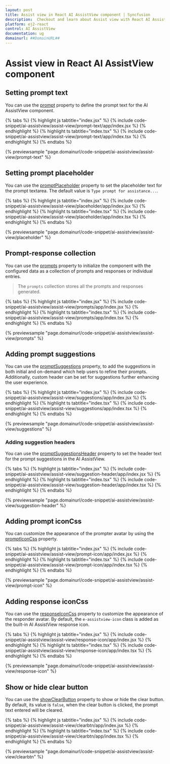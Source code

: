 ```yaml
---
layout: post
title: Assist view in React AI AssistView component | Syncfusion
description:  Checkout and learn about Assist view with React AI AssistView component of Syncfusion Essential JS 2 and more details.
platform: ej2-react
control: AI AssistView
documentation: ug
domainurl: ##DomainURL##
---
```


# Assist view in React AI AssistView component

## Setting prompt text

You can use the [prompt](https://ej2.syncfusion.com/react/documentation/api/ai-assist-view/#prompt) property to define the prompt text for the AI AssistView component.

{% tabs %}
{% highlight js tabtitle="index.jsx" %}
{% include code-snippet/ai-assistview/assist-view/prompt-text/app/index.jsx %}
{% endhighlight %}
{% highlight ts tabtitle="index.tsx" %}
{% include code-snippet/ai-assistview/assist-view/prompt-text/app/index.tsx %}
{% endhighlight %}
{% endtabs %}

{% previewsample "page.domainurl/code-snippet/ai-assistview/assist-view/prompt-text" %}

## Setting prompt placeholder

You can use the [promptPlaceholder](https://ej2.syncfusion.com/react/documentation/api/ai-assist-view/#promptplaceholder) property to set the placeholder text for the prompt textarea. The default value is `Type prompt for assistance...`.

{% tabs %}
{% highlight js tabtitle="index.jsx" %}
{% include code-snippet/ai-assistview/assist-view/placeholder/app/index.jsx %}
{% endhighlight %}
{% highlight ts tabtitle="index.tsx" %}
{% include code-snippet/ai-assistview/assist-view/placeholder/app/index.tsx %}
{% endhighlight %}
{% endtabs %}

{% previewsample "page.domainurl/code-snippet/ai-assistview/assist-view/placeholder" %}

## Prompt-response collection

You can use the [prompts](https://ej2.syncfusion.com/react/documentation/api/ai-assist-view/#prompts) property to initialize the component with the configured data as a collection of prompts and responses or individual entries.

> The `prompts` collection stores all the prompts and responses generated.

{% tabs %}
{% highlight js tabtitle="index.jsx" %}
{% include code-snippet/ai-assistview/assist-view/prompts/app/index.jsx %}
{% endhighlight %}
{% highlight ts tabtitle="index.tsx" %}
{% include code-snippet/ai-assistview/assist-view/prompts/app/index.tsx %}
{% endhighlight %}
{% endtabs %}

{% previewsample "page.domainurl/code-snippet/ai-assistview/assist-view/prompts" %}

## Adding prompt suggestions

You can use the [promptSuggestions](https://ej2.syncfusion.com/react/documentation/api/ai-assist-view/#promptsuggestions) property, to add the suggestions in both initial and on-demand which help users to refine their prompts. Additionally, custom header can be set for suggestions further enhancing the user experience.

{% tabs %}
{% highlight js tabtitle="index.jsx" %}
{% include code-snippet/ai-assistview/assist-view/suggestions/app/index.jsx %}
{% endhighlight %}
{% highlight ts tabtitle="index.tsx" %}
{% include code-snippet/ai-assistview/assist-view/suggestions/app/index.tsx %}
{% endhighlight %}
{% endtabs %}

{% previewsample "page.domainurl/code-snippet/ai-assistview/assist-view/suggestions" %}

### Adding suggestion headers

You can use the [promptSuggestionsHeader](https://ej2.syncfusion.com/react/documentation/api/ai-assist-view/#promptsuggestionsheader) property to set the header text for the prompt suggestions in the AI AssistView.

{% tabs %}
{% highlight js tabtitle="index.jsx" %}
{% include code-snippet/ai-assistview/assist-view/suggestion-header/app/index.jsx %}
{% endhighlight %}
{% highlight ts tabtitle="index.tsx" %}
{% include code-snippet/ai-assistview/assist-view/suggestion-header/app/index.tsx %}
{% endhighlight %}
{% endtabs %}

{% previewsample "page.domainurl/code-snippet/ai-assistview/assist-view/suggestion-header" %}

## Adding prompt iconCss

You can customize the appearance of the prompter avatar by using the [promptIconCss](https://ej2.syncfusion.com/react/documentation/api/ai-assist-view/#prompticoncss) property.

{% tabs %}
{% highlight js tabtitle="index.jsx" %}
{% include code-snippet/ai-assistview/assist-view/prompt-icon/app/index.jsx %}
{% endhighlight %}
{% highlight ts tabtitle="index.tsx" %}
{% include code-snippet/ai-assistview/assist-view/prompt-icon/app/index.tsx %}
{% endhighlight %}
{% endtabs %}

{% previewsample "page.domainurl/code-snippet/ai-assistview/assist-view/prompt-icon" %}

## Adding response iconCss

You can use the [responseIconCss](https://ej2.syncfusion.com/react/documentation/api/ai-assist-view/#responseiconcss) property to customize the appearance of the responder avatar. By default, the `e-assistview-icon` class is added as the built-in AI AssistView response icon.

{% tabs %}
{% highlight js tabtitle="index.jsx" %}
{% include code-snippet/ai-assistview/assist-view/response-icon/app/index.jsx %}
{% endhighlight %}
{% highlight ts tabtitle="index.tsx" %}
{% include code-snippet/ai-assistview/assist-view/response-icon/app/index.tsx %}
{% endhighlight %}
{% endtabs %}

{% previewsample "page.domainurl/code-snippet/ai-assistview/assist-view/response-icon" %}

## Show or hide clear button

You can use the [showClearButton](https://ej2.syncfusion.com/react/documentation/api/ai-assist-view/#showclearbutton) property to show or hide the clear button. By default, its value is `false`, when the clear button is clicked, the prompt text entered will be cleared.

{% tabs %}
{% highlight js tabtitle="index.jsx" %}
{% include code-snippet/ai-assistview/assist-view/clearbtn/app/index.jsx %}
{% endhighlight %}
{% highlight ts tabtitle="index.tsx" %}
{% include code-snippet/ai-assistview/assist-view/clearbtn/app/index.tsx %}
{% endhighlight %}
{% endtabs %}

{% previewsample "page.domainurl/code-snippet/ai-assistview/assist-view/clearbtn" %}
